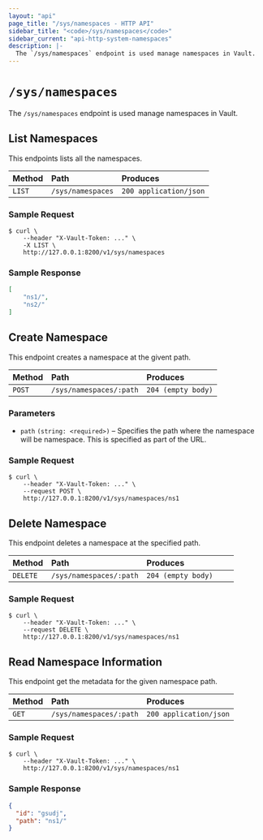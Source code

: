 ```yaml
---
layout: "api"
page_title: "/sys/namespaces - HTTP API"
sidebar_title: "<code>/sys/namespaces</code>"
sidebar_current: "api-http-system-namespaces"
description: |-
  The `/sys/namespaces` endpoint is used manage namespaces in Vault.
---
```


# `/sys/namespaces`

The `/sys/namespaces` endpoint is used manage namespaces in Vault.

## List Namespaces

This endpoints lists all the namespaces.

| Method   | Path                         | Produces               |
| :------- | :--------------------------- | :--------------------- |
| `LIST`   | `/sys/namespaces`            | `200 application/json` |

### Sample Request

```
$ curl \
    --header "X-Vault-Token: ..." \
    -X LIST \
    http://127.0.0.1:8200/v1/sys/namespaces
```

### Sample Response

```json
[
    "ns1/",
    "ns2/"
]

```

## Create Namespace

This endpoint creates a namespace at the givent path.

| Method   | Path                         | Produces               |
| :------- | :--------------------------- | :--------------------- |
| `POST`   | `/sys/namespaces/:path`      | `204 (empty body)`     |

### Parameters

- `path` `(string: <required>)` – Specifies the path where the namespace
  will be namespace. This is specified as part of the URL.

### Sample Request

```
$ curl \
    --header "X-Vault-Token: ..." \
    --request POST \
    http://127.0.0.1:8200/v1/sys/namespaces/ns1
```

## Delete Namespace

This endpoint deletes a namespace at the specified path.

| Method   | Path                         | Produces               |
| :------- | :--------------------------- | :--------------------- |
| `DELETE` | `/sys/namespaces/:path`      | `204 (empty body)    ` |

### Sample Request

```
$ curl \
    --header "X-Vault-Token: ..." \
    --request DELETE \
    http://127.0.0.1:8200/v1/sys/namespaces/ns1
```

## Read Namespace Information

This endpoint get the metadata for the given namespace path.

| Method   | Path                         | Produces               |
| :------- | :--------------------------- | :--------------------- |
| `GET`    | `/sys/namespaces/:path`      | `200 application/json` |

### Sample Request

```
$ curl \
    --header "X-Vault-Token: ..." \
    http://127.0.0.1:8200/v1/sys/namespaces/ns1
```

### Sample Response

```json
{
  "id": "gsudj",
  "path": "ns1/"
}
```

